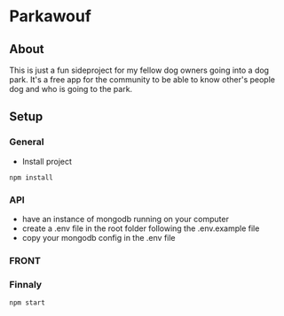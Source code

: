 # Parkawouf
## About
This is just a fun sideproject for my fellow dog owners going into a dog park. It's a free app for the community to be able to know other's people dog and who is going to the park.
## Setup
### General
- Install project
```shell
npm install
```
### API
 - have an instance of mongodb running on your computer
 - create a .env file in the root folder following the .env.example file
 - copy your mongodb config in the .env file
### FRONT

### Finnaly

```shell
npm start
```
